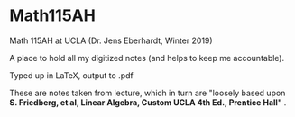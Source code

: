 # Math115AH
Math 115AH at UCLA (Dr. Jens Eberhardt, Winter 2019)

A place to hold all my digitized notes (and helps to keep me accountable).

Typed up in LaTeX, output to .pdf

These are notes taken from lecture, which in turn are "loosely based upon <strong>S. Friedberg, et al, Linear Algebra, Custom UCLA 4th Ed., Prentice Hall" </strong>.
